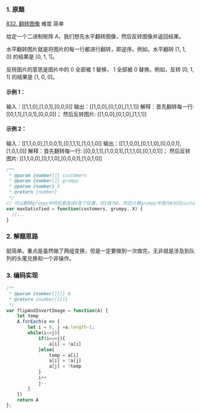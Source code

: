 
### 1. 原题

[832. 翻转图像](https://leetcode-cn.com/problems/flipping-an-image/) 难度 简单

给定一个二进制矩阵 A，我们想先水平翻转图像，然后反转图像并返回结果。

水平翻转图片就是将图片的每一行都进行翻转，即逆序。例如，水平翻转 [1, 1, 0] 的结果是 [0, 1, 1]。

反转图片的意思是图片中的 0 全部被 1 替换， 1 全部被 0 替换。例如，反转 [0, 1, 1] 的结果是 [1, 0, 0]。

#### 示例 1：

输入：[[1,1,0],[1,0,1],[0,0,0]]
输出：[[1,0,0],[0,1,0],[1,1,1]]
解释：首先翻转每一行: [[0,1,1],[1,0,1],[0,0,0]]；
     然后反转图片: [[1,0,0],[0,1,0],[1,1,1]]
#### 示例 2：

输入：[[1,1,0,0],[1,0,0,1],[0,1,1,1],[1,0,1,0]]
输出：[[1,1,0,0],[0,1,1,0],[0,0,0,1],[1,0,1,0]]
解释：首先翻转每一行: [[0,0,1,1],[1,0,0,1],[1,1,1,0],[0,1,0,1]]；
     然后反转图片: [[1,1,0,0],[0,1,1,0],[0,0,0,1],[1,0,1,0]]

```js
/**
 * @param {number[]} customers
 * @param {number[]} grumpy
 * @param {number} X
 * @return {number}
 */
// 可以翻转grumpy中的任意连续X各个位置，将1改为0，然后计算grumpy中值为0对应customers的位权重总和，使其最大。
var maxSatisfied = function(customers, grumpy, X) {
  //...
}
```

### 2. 解题思路
挺简单。重点是虽然做了两组变换，但是一定要做到一次做完，无非就是涉及到队列的头尾兑换和一个非操作。

### 3. 编码实现
```js
/**
 * @param {number[][]} A
 * @return {number[][]}
 */
var flipAndInvertImage = function(A) {
    let temp
    A.forEach(a => {
        let i = 0, j =a.length-1;
        while(i<=j){
            if(i===j){
                a[i] = !a[i]
            }else{
                temp = a[i]
                a[i] = !a[j]
                a[j] = !temp
            }
            i++
            j--
        }
    })
    return A
};
```

